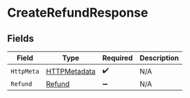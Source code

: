 # CreateRefundResponse


## Fields

| Field                                                   | Type                                                    | Required                                                | Description                                             |
| ------------------------------------------------------- | ------------------------------------------------------- | ------------------------------------------------------- | ------------------------------------------------------- |
| `HttpMeta`                                              | [HTTPMetadata](../../Models/Components/HTTPMetadata.md) | :heavy_check_mark:                                      | N/A                                                     |
| `Refund`                                                | [Refund](../../Models/Components/Refund.md)             | :heavy_minus_sign:                                      | N/A                                                     |